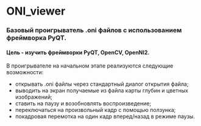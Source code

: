 # ONI_viewer

### Базовый проигрыватель .oni файлов с использованием фреймворка PyQT.

#### Цель - изучить фреймворки PyQT, OpenCV, OpenNI2.

В проигрывателе на начальном этапе реализуются следующие возможности:
- открывать .oni файлы через стандартный диалог открытия файла;
- выводить на экран получаемые из файла карты глубин и цветных изображений;
- ставить на паузу и возобновлять воспроизведение;
-  переключаться на произвольный кадр с помощью ползунка;
- покадровая перемотка на один кадр вперед/назад в режиме паузы.
